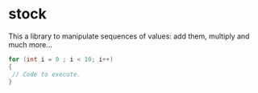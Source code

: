 # stock
This a library to manipulate sequences of values: add them, multiply and much more...
 ```csharp
for (int i = 0 ; i < 10; i++)
{
  // Code to execute.
}
```
